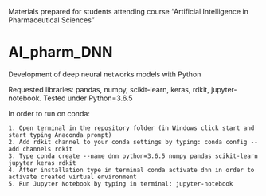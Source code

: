 Materials prepared for students attending course “Artificial Intelligence in Pharmaceutical Sciences”  

# AI_pharm_DNN

Development of deep neural networks models with Python

Requested libraries: pandas, numpy, scikit-learn, keras, rdkit, jupyter-notebook. Tested under Python=3.6.5

In order to run on conda:

    1. Open terminal in the repository folder (in Windows click start and start typing Anaconda prompt)
    2. Add rdkit channel to your conda settings by typing: conda config --add channels rdkit
    3. Type conda create --name dnn python=3.6.5 numpy pandas scikit-learn jupyter keras rdkit
    4. After installation type in terminal conda activate dnn in order to activate created virtual environment
    5. Run Jupyter Notebook by typing in terminal: jupyter-notebook

